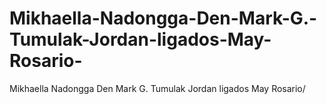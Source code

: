 # Mikhaella-Nadongga-Den-Mark-G.-Tumulak-Jordan-ligados-May-Rosario-
Mikhaella Nadongga Den Mark G. Tumulak Jordan ligados May Rosario/
